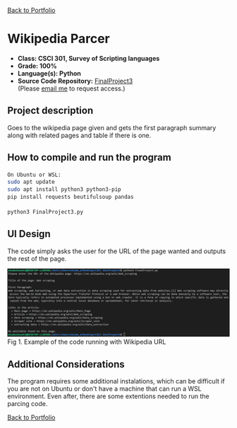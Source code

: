 [Back to Portfolio](./)

Wikipedia Parcer
===============

-   **Class: CSCI 301, Survey of Scripting languages** 
-   **Grade: 100%** 
-   **Language(s): Python** 
-   **Source Code Repository:** [FinalProject3](FinalProject3)  
    (Please [email me](mailto:MRLudwikowski@csustudent.net?subject=GitHub%20Access) to request access.)

## Project description

Goes to the wikipedia page given and gets the first paragraph summary along with related pages and table if there is one. 

## How to compile and run the program

```bash
On Ubuntu or WSL: 
sudo apt update
sudo apt install python3 python3-pip
pip install requests beutifulsoup pandas

python3 FinalProject3.py
```

## UI Design

The code simply asks the user for the URL of the page wanted and outputs the rest of the page.

![screenshot](images/Project3.png)  
Fig 1. Example of the code running with Wikipedia URL

## Additional Considerations

The program requires some additional instalations, which can be difficult if you are not on Ubuntu or don't have a machine that can run a WSL environment. Even after, there are some extentions needed to run the parcing code. 

[Back to Portfolio](./)
